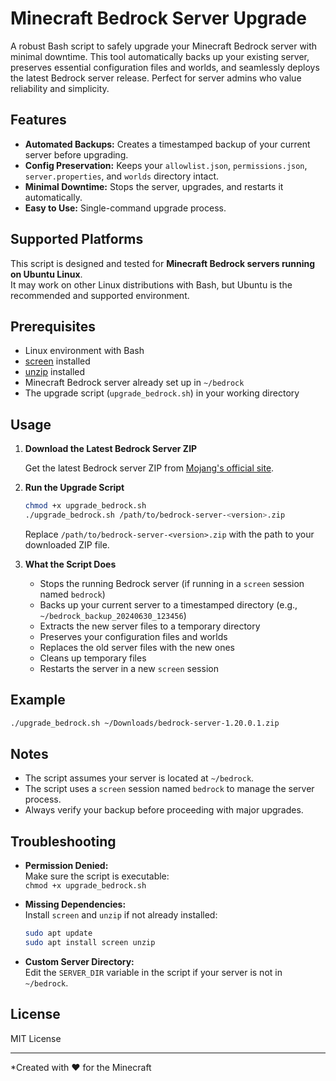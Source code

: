 # Minecraft Bedrock Server Upgrade

A robust Bash script to safely upgrade your Minecraft Bedrock server with minimal downtime. This tool automatically backs up your existing server, preserves essential configuration files and worlds, and seamlessly deploys the latest Bedrock server release. Perfect for server admins who value reliability and simplicity.

## Features

- **Automated Backups:** Creates a timestamped backup of your current server before upgrading.
- **Config Preservation:** Keeps your `allowlist.json`, `permissions.json`, `server.properties`, and `worlds` directory intact.
- **Minimal Downtime:** Stops the server, upgrades, and restarts it automatically.
- **Easy to Use:** Single-command upgrade process.

## Supported Platforms

This script is designed and tested for **Minecraft Bedrock servers running on Ubuntu Linux**.  
It may work on other Linux distributions with Bash, but Ubuntu is the recommended and supported environment.

## Prerequisites

- Linux environment with Bash
- [screen](https://www.gnu.org/software/screen/) installed
- [unzip](https://linux.die.net/man/1/unzip) installed
- Minecraft Bedrock server already set up in `~/bedrock`
- The upgrade script (`upgrade_bedrock.sh`) in your working directory

## Usage

1. **Download the Latest Bedrock Server ZIP**

   Get the latest Bedrock server ZIP from [Mojang's official site](https://www.minecraft.net/en-us/download/server/bedrock).

2. **Run the Upgrade Script**

   ```bash
   chmod +x upgrade_bedrock.sh
   ./upgrade_bedrock.sh /path/to/bedrock-server-<version>.zip
   ```

   Replace `/path/to/bedrock-server-<version>.zip` with the path to your downloaded ZIP file.

3. **What the Script Does**

   - Stops the running Bedrock server (if running in a `screen` session named `bedrock`)
   - Backs up your current server to a timestamped directory (e.g., `~/bedrock_backup_20240630_123456`)
   - Extracts the new server files to a temporary directory
   - Preserves your configuration files and worlds
   - Replaces the old server files with the new ones
   - Cleans up temporary files
   - Restarts the server in a new `screen` session

## Example

```bash
./upgrade_bedrock.sh ~/Downloads/bedrock-server-1.20.0.1.zip
```

## Notes

- The script assumes your server is located at `~/bedrock`.
- The script uses a `screen` session named `bedrock` to manage the server process.
- Always verify your backup before proceeding with major upgrades.

## Troubleshooting

- **Permission Denied:**  
  Make sure the script is executable:  
  `chmod +x upgrade_bedrock.sh`

- **Missing Dependencies:**  
  Install `screen` and `unzip` if not already installed:  
  ```bash
  sudo apt update
  sudo apt install screen unzip
  ```

- **Custom Server Directory:**  
  Edit the `SERVER_DIR` variable in the script if your server is not in `~/bedrock`.

## License

MIT License

---

*Created with ❤️ for the Minecraft

